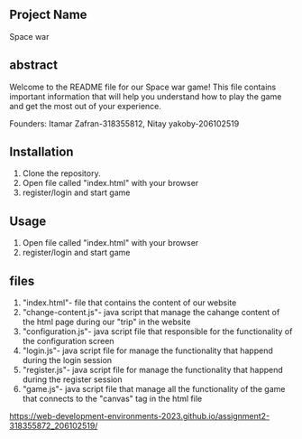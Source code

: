## Project Name
Space war

## abstract
Welcome to the README file for our Space war game! This file contains important information that will help you understand how to play the game and get the most out of your experience.

Founders:
Itamar Zafran-318355812, Nitay yakoby-206102519


## Installation

1. Clone the repository.
2. Open file called "index.html" with your browser
3. register/login and start game

## Usage
1. Open file called "index.html" with your browser
2. register/login and start game

## files
1. "index.html"- file that contains the content of our website
2. "change-content.js"- java script that manage the cahange content of the html page during our "trip" in the website
3. "configuration.js"- java script file that responsible for the functionality of the configuration screen
4. "login.js"- java script file for manage the functionality that happend during the login session
5. "register.js"- java script file for manage the functionality that happend during the register session
6. "game.js"- java script file that manage all the functionality of the game that connects to the "canvas" tag in the html file


https://web-development-environments-2023.github.io/assignment2-318355872_206102519/
